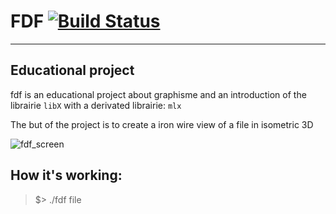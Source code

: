 __FDF__ [![Build Status](https://travis-ci.com/MajorTom327/Fdf.svg?token=C3h4xYsmzkw5o5KZ5yAM&branch=master)](https://travis-ci.com/MajorTom327/Fdf)
=======
--------------------------------------------------------------------------------
Educational project
-------------------
fdf is an educational project about graphisme and an introduction of the librairie `libX` with a derivated librairie: `mlx`

The but of the project is to create a iron wire view of a file in isometric 3D

![fdf_screen](https://camo.githubusercontent.com/ad8a4784a7458e64098bdc67e3fd4150b3f21265/687474703a2f2f7777772e6e6f78732e6e65742f343270726f6a6563742f696d616765732f6664665f34322e706e67)

How it's working:
-----------------
> $> ./fdf file
